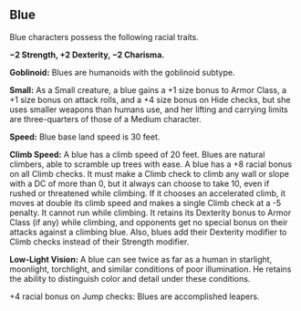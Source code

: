 Blue
----

Blue characters possess the following racial traits.

__−2 Strength, +2 Dexterity, −2 Charisma.__

__Goblinoid:__ Blues are humanoids with the goblinoid subtype.

__Small:__ As a Small creature, a blue gains a +1 size bonus to Armor Class, a +1 size bonus on attack rolls, and a +4 size bonus on Hide checks, but she uses smaller weapons than humans use, and her lifting and carrying limits are three-quarters of those of a Medium character.

__Speed:__ Blue base land speed is 30 feet.

__Climb Speed:__ A blue has a climb speed of 20 feet. Blues are natural climbers, able to scramble up trees with ease. A blue has a +8 racial bonus on all Climb checks. It must make a Climb check to climb any wall or slope with a DC of more than 0, but it always can choose to take 10, even if rushed or threatened while climbing. If it chooses an accelerated climb, it moves at double its climb speed and makes a single Climb check at a -5 penalty. It cannot run while climbing. It retains its Dexterity bonus to Armor Class (if any) while climbing, and opponents get no special bonus on their attacks against a climbing blue. Also, blues add their Dexterity modifier to Climb checks instead of their Strength modifier.

__Low-Light Vision:__ A blue can see twice as far as a human in starlight, moonlight, torchlight, and similar conditions of poor illumination. He retains the ability to distinguish color and detail under these conditions.

+4 racial bonus on Jump checks: Blues are accomplished leapers.
